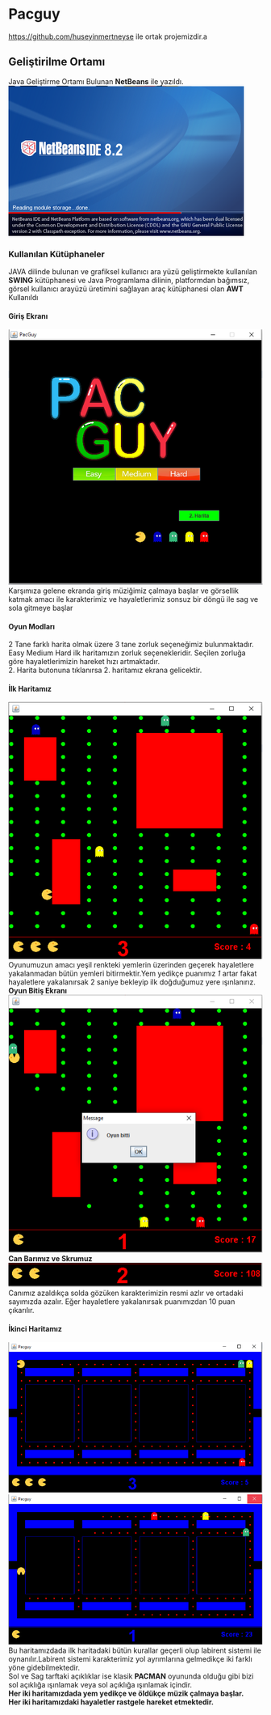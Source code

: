 # Pacguy
https://github.com/huseyinmertneyse ile ortak projemizdir.a
## Geliştirilme Ortamı
Java Geliştirme Ortamı Bulunan **NetBeans** ile yazıldı.<br>
![NetBeans Resmi](https://github.com/ulusoyomer/Pacguy/blob/master/Readmeimg/NetBeans.png)
<br>
### Kullanılan Kütüphaneler
JAVA dilinde bulunan ve grafiksel kullanıcı ara yüzü geliştirmekte kullanılan **SWING** kütüphanesi ve Java Programlama dilinin, 
platformdan bağımsız, görsel kullanıcı arayüzü üretimini sağlayan araç kütüphanesi olan **AWT**
Kullanıldı

#### Giriş Ekranı
![Giriş Ekranı](https://github.com/ulusoyomer/Pacguy/blob/master/Readmeimg/girisekrani.PNG)<br>
Karşımıza gelene ekranda giriş müziğimiz çalmaya başlar ve görsellik katmak amacı ile karakterimiz ve hayaletlerimiz sonsuz bir döngü ile
sag ve sola gitmeye başlar
#### Oyun Modları
2 Tane farklı harita olmak üzere 3 tane zorluk seçeneğimiz bulunmaktadır. Easy Medium Hard ilk haritamızın zorluk seçenekleridir. Seçilen
zorluğa göre hayaletlerimizin hareket hızı artmaktadır.<br>
2. Harita butonuna tıklanırsa 2. haritamız ekrana gelicektir.
#### İlk Haritamız
![İlk Harita](https://github.com/ulusoyomer/Pacguy/blob/master/Readmeimg/ilkharita.PNG)<br>
Oyunumuzun amacı yeşil renkteki yemlerin üzerinden geçerek hayaletlere yakalanmadan bütün yemleri bitirmektir.Yem yedikçe puanımız *1* artar
fakat hayaletlere yakalanırsak 2 saniye bekleyip ilk doğduğumuz yere ışınlanırız.
<br>
**Oyun Bitiş Ekranı** <br>
![Can Biterse](https://github.com/ulusoyomer/Pacguy/blob/master/Readmeimg/ilkharitaolum.PNG)<br>
**Can Barımız ve Skrumuz**<br>
![Can Barımız ve Skorumuz](https://github.com/ulusoyomer/Pacguy/blob/master/Readmeimg/Can.PNG)<br>
Canımız azaldıkça solda gözüken karakterimizin resmi azlır ve ortadaki sayımızda azalır. Eğer hayaletlere yakalanırsak puanımızdan 10 puan
çıkarılır.<br>
#### İkinci Haritamız
![İkinci Haritamız](https://github.com/ulusoyomer/Pacguy/blob/master/Readmeimg/ikinciharita.PNG)<br>
![İkinci Haritamız](https://github.com/ulusoyomer/Pacguy/blob/master/Readmeimg/ikinciharita2.PNG)<br>
Bu haritamızdada ilk haritadaki bütün kurallar geçerli olup labirent sistemi ile oynanılır.Labirent sistemi karakterimiz yol ayrımlarına
gelmedikçe iki farklı yöne gidebilmektedir.<br>
Sol ve Sag tarftaki açıklıklar ise klasik **PACMAN** oyununda olduğu gibi bizi sol açıklığa ışınlamak veya sol açıklığa ışınlamak içindir.
<br>**Her iki haritamızdada yem yedikçe ve öldükçe müzik çalmaya başlar.**<br>
**Her iki haritamızdaki hayaletler rastgele hareket etmektedir.**
